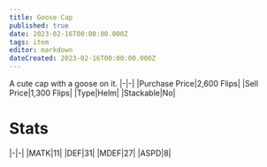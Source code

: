 ```yaml
---
title: Goose Cap
published: true
date: 2023-02-16T00:00:00.000Z
tags: item
editor: markdown
dateCreated: 2023-02-16T00:00:00.000Z
---
```


A cute cap with a goose on it.
|-|-|
|Purchase Price|2,600 Flips|
|Sell Price|1,300 Flips|
|Type|Helm|
|Stackable|No|

# Stats
|-|-|
|MATK|11|
|DEF|31|
|MDEF|27|
|ASPD|8|
